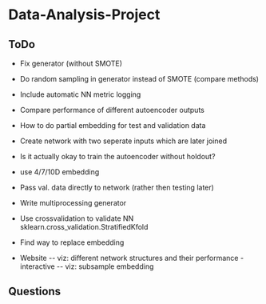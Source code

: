 # Data-Analysis-Project

## ToDo
- Fix generator (without SMOTE)
- Do random sampling in generator instead of SMOTE (compare methods)
- Include automatic NN metric logging
- Compare performance of different autoencoder outputs
- How to do partial embedding for test and validation data
- Create network with two seperate inputs which are later joined
- Is it actually okay to train the autoencoder without holdout?
- use 4/7/10D embedding
- Pass val. data directly to network (rather then testing later)
- Write multiprocessing generator

- Use crossvalidation to validate NN sklearn.cross_validation.StratifiedKfold
- Find way to replace embedding

- Website
-- viz: different network structures and their performance - interactive
-- viz: subsample embedding

## Questions
